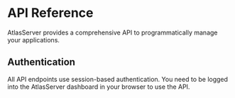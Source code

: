 # API Reference

AtlasServer provides a comprehensive API to programmatically manage your applications.

## Authentication

All API endpoints use session-based authentication. You need to be logged into the AtlasServer dashboard in your browser to use the API.
